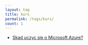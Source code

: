 ```yaml
---
layout: tag
title: kurs
permalink: /tags/kurs/
count: 1
---
```


- [Skad uczyc sie o Microsoft Azure?](https://blog.justcloud.pl/skad-uczyc-sie-o-microsoft-azure)
